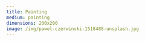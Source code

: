 ```yaml
---
title: Painting
medium: painting
dimensions: 200x200
image: /img/pawel-czerwinski-1518488-unsplash.jpg
---
```

